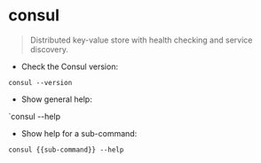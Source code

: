 # consul

> Distributed key-value store with health checking and service discovery.

- Check the Consul version:

`consul --version`

- Show general help:

`consul --help

- Show help for a sub-command:

`consul {{sub-command}} --help`
